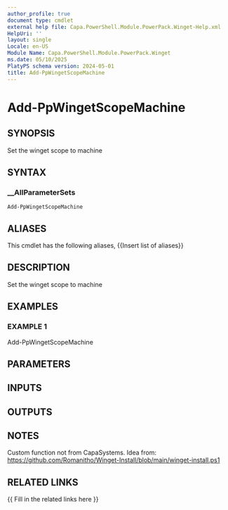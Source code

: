 ```yaml
---
author_profile: true
document type: cmdlet
external help file: Capa.PowerShell.Module.PowerPack.Winget-Help.xml
HelpUri: ''
layout: single
Locale: en-US
Module Name: Capa.PowerShell.Module.PowerPack.Winget
ms.date: 05/10/2025
PlatyPS schema version: 2024-05-01
title: Add-PpWingetScopeMachine
---
```


# Add-PpWingetScopeMachine

## SYNOPSIS

Set the winget scope to machine

## SYNTAX

### __AllParameterSets

```
Add-PpWingetScopeMachine
```

## ALIASES

This cmdlet has the following aliases,
  {{Insert list of aliases}}

## DESCRIPTION

Set the winget scope to machine

## EXAMPLES

### EXAMPLE 1

Add-PpWingetScopeMachine

## PARAMETERS

## INPUTS

## OUTPUTS

## NOTES

Custom function not from CapaSystems.
Idea from: https://github.com/Romanitho/Winget-Install/blob/main/winget-install.ps1


## RELATED LINKS

{{ Fill in the related links here }}


